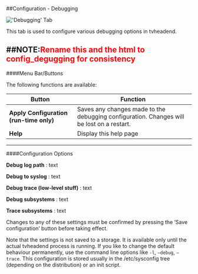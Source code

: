 ##Configuration - Debugging

!['Debugging' Tab](docresources/configtvhlog.png)

This tab is used to configure various debugging options in tvheadend.

##NOTE:<font color=red>Rename this and the html to config_degugging for consistency</font>
---

####Menu Bar/Buttons

The following functions are available:

Button     | Function
-----------|---------
**Apply Configuration (run-time only)** | Saves any changes made to the debugging configuration. Changes will be lost on a restart.
**Help** | Display this help page


---

####Configuration Options

**Debug log path**
: text   

**Debug to syslog**
: text   

**Debug trace (low-level stuff)**
: text

**Debug subsystems**
: text   

**Trace subsystems**
: text   

Changes to any of these settings must be confirmed by pressing the ‘Save
configuration’ button before taking effect.

Note that the settings is not saved to a storage. It is available only
until the actual tvheadend process is running. If you like to change the
default behaviour permanently, use the command line options like `-l`,
`–debug`, `–trace`. This configuration is stored usually in the
/etc/sysconfig tree (depending on the distribution) or an init script.
